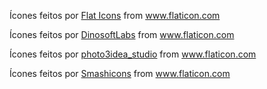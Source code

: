 Ícones feitos por <a href="https://www.flaticon.com/br/autores/flat-icons" title="Flat Icons">Flat Icons</a> from <a href="https://www.flaticon.com/br/" title="Flaticon"> www.flaticon.com</a>

Ícones feitos por <a href="https://www.flaticon.com/br/autores/dinosoftlabs" title="DinosoftLabs">DinosoftLabs</a> from <a href="https://www.flaticon.com/br/" title="Flaticon"> www.flaticon.com</a>

Ícones feitos por <a href="https://www.flaticon.com/br/autores/photo3idea-studio" title="photo3idea_studio">photo3idea_studio</a> from <a href="https://www.flaticon.com/br/" title="Flaticon"> www.flaticon.com</a>

Ícones feitos por <a href="https://smashicons.com/" title="Smashicons">Smashicons</a> from <a href="https://www.flaticon.com/br/" title="Flaticon"> www.flaticon.com</a>